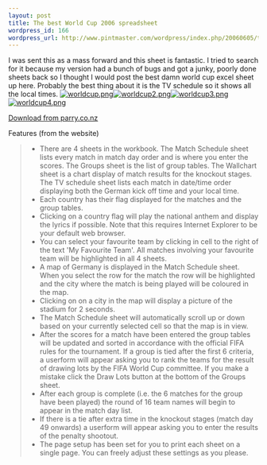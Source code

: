 ```yaml
--- 
layout: post
title: The best World Cup 2006 spreadsheet
wordpress_id: 166
wordpress_url: http://www.pintmaster.com/wordpress/index.php/20060605/the-best-world-cup-2006-spreadsheet/
---
```

I was sent this as a mass forward and this sheet is fantastic. I tried to search for it because my version had a bunch of bugs and got a junky, poorly done sheets back so I thought I would post the best damn world cup excel sheet up here. Probably the best thing about it is the TV schedule so it shows all the local times.
<a title="worldcup.png" class="imagelink" href="http://www.pintmaster.com/wordpress/wp-content/uploads/2006/06/worldcup.png"><img alt="worldcup.png" id="image167" src="http://www.pintmaster.com/wordpress/wp-content/uploads/2006/06/worldcup.thumbnail.png" /></a><a class="imagelink" title="worldcup2.png" href="http://www.pintmaster.com/wordpress/wp-content/uploads/2006/06/worldcup2.png"><img id="image168" alt="worldcup2.png" src="http://www.pintmaster.com/wordpress/wp-content/uploads/2006/06/worldcup2.thumbnail.png" /></a><a class="imagelink" title="worldcup3.png" href="http://www.pintmaster.com/wordpress/wp-content/uploads/2006/06/worldcup3.png"><img id="image169" alt="worldcup3.png" src="http://www.pintmaster.com/wordpress/wp-content/uploads/2006/06/worldcup3.thumbnail.png" /></a><a class="imagelink" title="worldcup4.png" href="http://www.pintmaster.com/wordpress/wp-content/uploads/2006/06/worldcup4.png"><img id="image170" alt="worldcup4.png" src="http://www.pintmaster.com/wordpress/wp-content/uploads/2006/06/worldcup4.thumbnail.png" /></a>

<a href="http://www.parry.co.nz/downloads.html">Download from parry.co.nz</a>

Features (from the website)
<blockquote>
<ul>
	<li>
<p style="margin-top: 0pt; margin-bottom: 0pt">There are 4 sheets in the        workbook. The Match Schedule sheet lists every match in match day order        and is where you enter the scores. The Groups sheet is the list of group        tables. The Wallchart sheet is a chart display of match results for the        knockout stages. The TV schedule sheet lists each match in date/time order        displaying both the German kick off time and your local time.</p>
</li>
	<li>
<p style="margin-top: 0pt; margin-bottom: 0pt">Each country has their flag        displayed for the matches and the group tables.</p>
</li>
	<li>
<p style="margin-top: 0pt; margin-bottom: 0pt">Clicking on a country flag will        play the national anthem and display the lyrics if possible. Note that        this requires Internet Explorer to be your default web browser.</p>
</li>
	<li>
<p style="margin-top: 0pt; margin-bottom: 0pt">You can select your favourite        team by clicking in cell to the right of the text 'My Favourite Team'. All        matches involving your favourite team will be highlighted in all 4 sheets.</p>
</li>
	<li>
<p style="margin-top: 0pt; margin-bottom: 0pt">A map of Germany is displayed        in the Match Schedule sheet. When you select the row for the match the row will be        highlighted and the city where the match is being played will be coloured in the map.</p>
</li>
	<li>
<p style="margin-top: 0pt; margin-bottom: 0pt">Clicking on on a city in the        map will display a picture of the stadium for 2 seconds.</p>
</li>
	<li>
<p style="margin-top: 0pt; margin-bottom: 0pt">The Match Schedule sheet will        automatically scroll up or down based on your currently selected cell so        that the map is in view.</p>
</li>
	<li>
<p style="margin-top: 0pt; margin-bottom: 0pt">After the scores for a match        have been entered the group tables will be updated and sorted in        accordance with the official FIFA rules for the tournament. If a group is        tied after the first 6 criteria, a userform will appear asking you to rank        the teams for the result of drawing lots by the FIFA World Cup committee.        If you make a mistake click the Draw Lots button at the bottom of the        Groups sheet.</p>
</li>
	<li>
<p style="margin-top: 0pt; margin-bottom: 0pt">After each group is complete        (i.e. the 6 matches for the group have been played) the round of 16 team        names will begin to appear in the match day list.</p>
</li>
	<li>
<p style="margin-top: 0pt; margin-bottom: 0pt">If there is a tie after extra        time in the knockout stages (match day 49 onwards) a userform will appear        asking you to enter the results of the penalty shootout.</p>
</li>
	<li>
<p style="margin-top: 0pt; margin-bottom: 0pt">The page setup has been set for        you to print each sheet on a single page. You can freely adjust these        settings as you please.</p>
</li>
</ul>
</blockquote>
